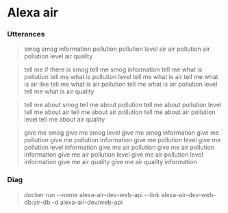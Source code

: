 # Alexa air

### Utterances

> smog
> smog information
> pollution
> pollution level
> air
> air pollution
> air pollution level
> air quality


> tell me if there is smog
> tell me smog information
> tell me what is pollution
> tell me what is pollution level
> tell me what is air
> tell me what is air like
> tell me what is air pollution
> tell me what is air pollution level
> tell me what is air quality

> tell me about smog
> tell me about pollution
> tell me about pollution level
> tell me about air
> tell me about air pollution
> tell me about air pollution level
> tell me about air quality

> give me smog
> give me smog level
> give me smog information
> give me pollution
> give me pollution information
> give me pollution level
> give me pollution level information
> give me air pollution
> give me air pollution information
> give me air pollution level
> give me air pollution level information
> give me air quality
> give me air quality information


### Diag

> docker run --name alexa-air-dev-web-api --link alexa-air-dev-web-db:air-db -d alexa-air-dev/web-api